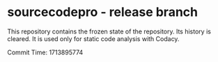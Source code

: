 # sourcecodepro - release branch

This repository contains the frozen state of the repository.
Its history is cleared. It is used only for static code
analysis with Codacy.

Commit Time: 1713895774